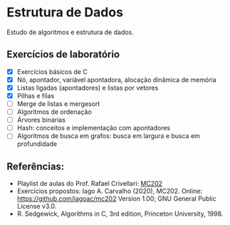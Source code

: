 # Estrutura de Dados
Estudo de algoritmos e estrutura de dados.

## Exercícios de laboratório
- [x] Exercícios básicos de C 
- [x] Nó, apontador, variável apontadora, alocação dinâmica de memória 
- [x] Listas ligadas (apontadores) e listas por vetores 
- [x] Pilhas e filas
- [ ] Merge de listas e mergesort
- [ ] Algoritmos de ordenação
- [ ] Árvores binárias
- [ ] Hash: conceitos e implementação com apontadores
- [ ] Algoritmos de busca em grafos: busca em largura e busca em profundidade
  
## Referências:
* Playlist de aulas do Prof. Rafael Crivellari: [MC202](https://www.youtube.com/playlist?list=PLCl-VIWW2J7KryitdrtAirfqJZ_p0wNVC)
* Exercícios propostos: Iago A. Carvalho (2020), MC202. Online: https://github.com/iagoac/mc202 Version 1.00; GNU General Public License v3.0.
* R. Sedgewick, Algorithms in C, 3rd edition, Princeton University, 1998. 

